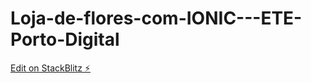 # Loja-de-flores-com-IONIC---ETE-Porto-Digital

[Edit on StackBlitz ⚡️](https://stackblitz.com/edit/ionic-5-angular-10-start-template-6xhwfz)